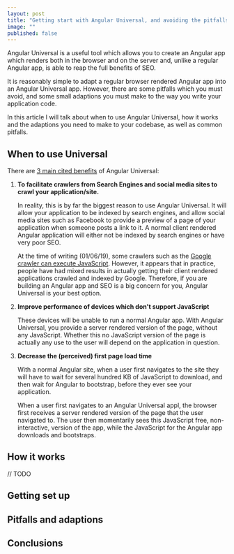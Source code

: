 ```yaml
---
layout: post
title: "Getting start with Angular Universal, and avoiding the pitfalls"
image: ""
published: false
---
```


Angular Universal is a useful tool which allows you to create an Angular app which renders both in the browser and on the server and, unlike a regular Angular app, is able to reap the full benefits of SEO. 

It is reasonably simple to adapt a regular browser rendered Angular app into an Angular Universal app. However, there are some pitfalls which you must avoid, and some small adaptions you must make to the way you write your application code.

In this article I will talk about when to use Angular Universal, how it works and the adaptions you need to make to your codebase, as well as common pitfalls.

## When to use Universal

There are [3 main cited benefits](https://angular.io/guide/universal#why-use-server-side-rendering) of Angular Universal:

1. **To facilitate crawlers from Search Engines and social media sites to crawl your application/site.**

    In reality, this is by far the biggest reason to use Angular Universal. It will allow your application to be indexed by search engines, and allow social media sites such as Facebook to provide a preview of a page of your application when someone posts a link to it. A normal client rendered Angular application will either not be indexed by search engines or have very poor SEO.

    At the time of writing (01/06/19), some crawlers such as the [Google crawler can execute JavaScript](https://seopressor.com/blog/javascript-seo-how-does-google-crawl-javascript/). However, it appears that in practice, people have had mixed results in actually getting their client rendered applications crawled and indexed by Google. Therefore, if you are building an Angular app and SEO is a big concern for you, Angular Universal is your best option.

2. **Improve performance of devices which don't support JavaScript**

    These devices will be unable to run a normal Angular app. With Angular Universal, you provide a server rendered version of the page, without any JavaScript. Whether this no JavaScript version of the page is actually any use to the user will depend on the application in question.

3. **Decrease the (perceived) first page load time**

    With a normal Angular site, when a user first navigates to the site they will have to wait for several hundred KB of JavaScript to download, and then wait for Angular to bootstrap, before they ever see your application.

    When a user first navigates to an Angular Universal appl, the browser first receives a server rendered version of the page that the user navigated to. The user then momentarily sees this JavaScript free, non-interactive, version of the app, while the JavaScript for the Angular app downloads and bootstraps.

## How it works

// TODO

## Getting set up

## Pitfalls and adaptions

## Conclusions